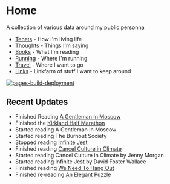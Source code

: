 # Home

A collection of various data around my public personna

* [Tenets](tenets.md) - How I'm living life
* [Thoughts](thoughts.md) - Things I'm saying
* [Books](books.md) - What I'm reading
* [Running](running.md) - Where I'm running
* [Travel](travel.md) - Where I want to go
* [Links](links.md) - Linkfarm of stuff I want to keep around


[![pages-build-deployment](https://github.com/dubrie/dubrie.github.io/actions/workflows/pages/pages-build-deployment/badge.svg?branch=gh-pages)](https://github.com/dubrie/dubrie.github.io/actions/workflows/pages/pages-build-deployment)


## Recent Updates
* Finished Reading [A Gentleman In Moscow](archive/books/a-gentleman-in-moscow.md)
* Finished the [Kirkland Half Marathon](running.md)
* Started reading A Gentleman In Moscow
* Started reading The Burnout Society
* Stopped reading [Infinite Jest](archive/books/infinite-jest.md)
* Finished reading [Cancel Culture in Climate](archive/books/cancel-culture-in-climate.md)
* Started reading Cancel Culture in Climate by Jenny Morgan
* Started reading Infinite Jest by David Foster Wallace
* Finished reading [We Need To Hang Out](archive/books/we-need-to-hang-out.md)
* Finished re-reading [An Elegant Puzzle](archive/books/an-elegant-puzzle.md)
  
